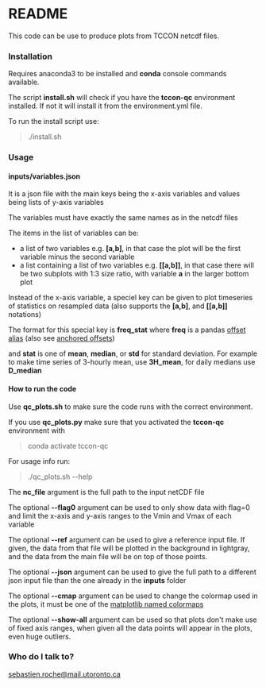 # README #

This code can be use to produce plots from TCCON netcdf files.

### Installation ###

Requires anaconda3 to be installed and **conda** console commands available.

The script **install.sh** will check if you have the **tccon-qc** environment installed. If not it will install it from the environment.yml file.

To run the install script use:

> ./install.sh

### Usage ###

#### inputs/variables.json ####

It is a json file with the main keys being the x-axis variables and values being lists of y-axis variables

The variables must have exactly the same names as in the netcdf files

The items in the list of variables can be:

- a list of two variables e.g. **[a,b]**, in that case the plot will be the first variable minus the second variable
- a list containing a list of two variables e.g. **[[a,b]]**, in that case there will be two subplots with 1:3 size ratio, with variable **a** in the larger bottom plot

Instead of the x-axis variable, a speciel key can be given to plot timeseries of statistics on resampled data (also supports the **[a,b]**, and **[[a,b]]** notations)

The format for this special key is **freq_stat** where **freq** is a pandas [offset alias](https://pandas.pydata.org/pandas-docs/stable/user_guide/timeseries.html#offset-aliases) (also see [anchored offsets](https://pandas.pydata.org/pandas-docs/stable/user_guide/timeseries.html#anchored-offsets))

and **stat** is one of **mean**, **median**, or **std** for standard deviation. For example to make time series of 3-hourly mean, use **3H_mean**, for daily medians use **D_median**

#### How to run the code ####

Use **qc_plots.sh** to make sure the code runs with the correct environment.

If you use **qc_plots.py** make sure that you activated the **tccon-qc** environment with

> conda activate tccon-qc

For usage info run:

> ./qc_plots.sh --help

The **nc_file** argument is the full path to the input netCDF file

The optional **--flag0** argument can be used to only show data with flag=0 and limit the x-axis and y-axis ranges to the Vmin and Vmax of each variable

The optional **--ref** argument can be used to give a reference input file. If given, the data from that file will be plotted in the background in lightgray, and the data from the main file will be on top of those points.

The optional **--json** argument can be used to give the full path to a different json input file than the one already in the **inputs** folder

The optional **--cmap** argument can be used to change the colormap used in the plots, it must be one of the [matplotlib named colormaps](https://matplotlib.org/3.1.0/tutorials/colors/colormaps.html)

The optional **--show-all** argument can be used so that plots don't make use of fixed axis ranges, when given all the data points will appear in the plots, even huge outliers.

### Who do I talk to? ###

sebastien.roche@mail.utoronto.ca
